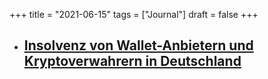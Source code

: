 +++
title = "2021-06-15"
tags = ["Journal"]
draft = false
+++

-   [Insolvenz von Wallet-Anbietern und Kryptoverwahrern in Deutschland](https://www.twobirds.com/de/news/articles/2020/germany/insolvency-of-wallet-providers-and-crypto-depositories-in-germany)
    -